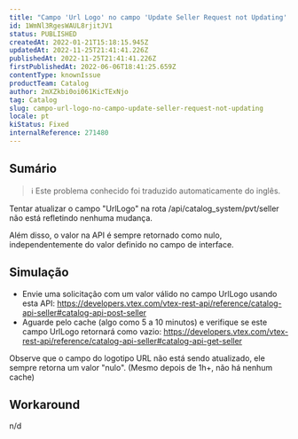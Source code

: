 ```yaml
---
title: "Campo 'Url Logo' no campo 'Update Seller Request not Updating'."
id: 1WmNl3RgesWAUL8rjitJV1
status: PUBLISHED
createdAt: 2022-01-21T15:18:15.945Z
updatedAt: 2022-11-25T21:41:41.226Z
publishedAt: 2022-11-25T21:41:41.226Z
firstPublishedAt: 2022-06-06T18:41:25.659Z
contentType: knownIssue
productTeam: Catalog
author: 2mXZkbi0oi061KicTExNjo
tag: Catalog
slug: campo-url-logo-no-campo-update-seller-request-not-updating
locale: pt
kiStatus: Fixed
internalReference: 271480
---
```


## Sumário

>ℹ️ Este problema conhecido foi traduzido automaticamente do inglês.


Tentar atualizar o campo "UrlLogo" na rota /api/catalog_system/pvt/seller não está refletindo nenhuma mudança.

Além disso, o valor na API é sempre retornado como nulo, independentemente do valor definido no campo de interface.



## Simulação



- Envie uma solicitação com um valor válido no campo UrlLogo usando esta API: https://developers.vtex.com/vtex-rest-api/reference/catalog-api-seller#catalog-api-post-seller
- Aguarde pelo cache (algo como 5 a 10 minutos) e verifique se este campo UrlLogo retornará como vazio: https://developers.vtex.com/vtex-rest-api/reference/catalog-api-seller#catalog-api-get-seller

Observe que o campo do logotipo URL não está sendo atualizado, ele sempre retorna um valor "nulo". (Mesmo depois de 1h+, não há nenhum cache)



## Workaround


n/d

